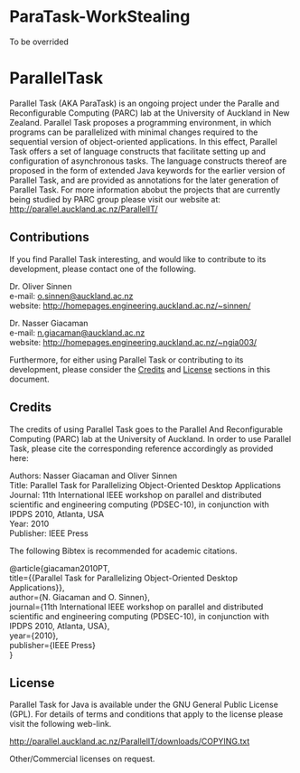 # ParaTask-WorkStealing

To be overrided

# ParallelTask

Parallel Task (AKA ParaTask) is an ongoing project under the Paralle and Reconfigurable Computing (PARC) lab at the University of Auckland in New Zealand. Parallel Task proposes a programming environment, in which programs can be parallelized with minimal changes required to the sequential version of object-oriented applications. In this effect, Parallel Task offers a set of language constructs that facilitate setting up and configuration of asynchronous tasks. The language constructs thereof are proposed in the form of extended Java keywords for the earlier version of Parallel Task, and are provided as annotations for the later generation of Parallel Task. 
For more information abobut the projects that are currently being studied by PARC group please visit our website at: http://parallel.auckland.ac.nz/ParallelIT/ 

## Contributions

If you find Parallel Task interesting, and would like to contribute to its development, please contact one of the following.   

Dr. Oliver Sinnen  
e-mail: o.sinnen@auckland.ac.nz   
website: http://homepages.engineering.auckland.ac.nz/~sinnen/   

Dr. Nasser Giacaman   
e-mail: n.giacaman@auckland.ac.nz   
website: http://homepages.engineering.auckland.ac.nz/~ngia003/   

Furthermore, for either using Parallel Task or contributing to its development, please consider the [Credits](#credits) and [License](#lisence) sections in this document.

## <a name="credits"></a>Credits

The credits of using Parallel Task goes to the Parallel And Reconfigurable Computing (PARC) lab at the University of Auckland. In order to use Parallel Task, please cite the corresponding reference accordingly as provided here:

Authors: Nasser Giacaman and Oliver Sinnen    
Title: Parallel Task for Parallelizing Object-Oriented Desktop Applications     
Journal: 11th International IEEE workshop on parallel and distributed scientific and engineering computing (PDSEC-10), in conjunction with IPDPS 2010, Atlanta, USA     
Year: 2010     
Publisher: IEEE Press     

The following Bibtex is recommended for academic citations.

@article{giacaman2010PT,   
  title={{Parallel Task for Parallelizing Object-Oriented Desktop Applications}},   
  author={N. Giacaman and O. Sinnen},   
  journal={11th International IEEE workshop on parallel and distributed scientific and engineering computing (PDSEC-10), in conjunction with IPDPS 2010, Atlanta, USA},   
  year={2010},   
  publisher={IEEE Press}   
}      

## <a name="lisence"></a>License

Parallel Task for Java is available under the GNU General Public License (GPL). For details of terms and conditions that apply to the license please visit the following web-link. 

http://parallel.auckland.ac.nz/ParallelIT/downloads/COPYING.txt

Other/Commercial licenses on request.
